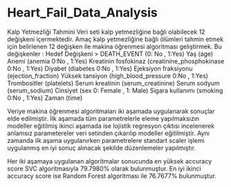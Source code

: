 # Heart_Fail_Data_Analysis
Kalp Yetmezliği Tahmini 
Veri seti kalp yetmezliğine bağlı olabilecek 12 değişkeni içermektedir.
Amaç kalp yetmezliğine bağlı ölümleri tahmin etmek için belirlenen 12 değişken ile makina öğrenmesi algoritması geliştirmek.
Bu değişkenler :
Hedef Değişkeni > DEATH_EVENT (0: No , 1:Yes)
Yaş (age)
Anemi (anemia 0:No , 1:Yes)
Kreatinin fosfokinaz (creatinine_phosphokinase 0:No , 1:Yes)
Diyabet (diabetes 0:No , 1:Yes)
Ejeksiyon fraksiyonu (ejection_fraction)
Yüksek tansiyon (high_blood_pressure 0:No , 1:Yes)
Trombositler (platelets)
Serum kreatinin (serum_creatinine)
Serum sodyum (serum_sodium)
Cinsiyet (sex 0: Female , 1: Male)
Sigara kullanımı (smoking 0:No , 1:Yes)
Zaman (time)

Veriye makina öğrenmesi algoritmaları iki aşamada uygulanarak sonuçlar elde edilmiştir. 
İlk aşamada tüm parametrelerle eleme yapılmaksızın modeller eğitilmiş ikinci aşamada ise lojistik regresyon çıktısı incelenerek anlamsız parametereler veri setinden çıkarılıp modeller eğitilmiştir. Aynı zamanda ilk aşama uygulanırken parametrelere standart scaler işlemi uygulanmış en iyi sonuç alınacak şekilde düzenlemeler yapılmıştır.

Her iki aşamaya uygulanan algoritmalar sonucunda en yüksek accuracy score SVC algoritmasıyla 79.7980% olarak bulunmuştur.
En iyi ikinci accuracy score ise Random Forest algoritması ile 76.7677% bulunmuştur.

